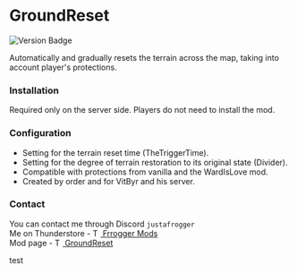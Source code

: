 # GroundReset

![Version Badge](https://img.shields.io/badge/version-2.4.0-green.svg)

Automatically and gradually resets the terrain across the map, taking into account player's protections.

### Installation

Required only on the server side. Players do not need to install the mod.

### Configuration

- Setting for the terrain reset time (TheTriggerTime).
- Setting for the degree of terrain restoration to its original state (Divider).
- Compatible with protections from vanilla and the WardIsLove mod.
- Created by order and for VitByr and his server.

### Contact

You can contact me through Discord `justafrogger`<br>
Me on Thunderstore - <a href="https://valheim.thunderstore.io/package/Frogger/">
<img alt="Thunderstore Logo" src="https://gcdn.thunderstore.io/live/community/valheim/PNG_color_logo_only_1_transparent.png" width="14"/>
Frrogger Mods</a><br>
Mod page - <a href="https://valheim.thunderstore.io/package/Frogger/GroundReset/">
<img alt="Thunderstore Logo" src="https://gcdn.thunderstore.io/live/community/valheim/PNG_color_logo_only_1_transparent.png" width="14"/>
GroundReset</a>

test
